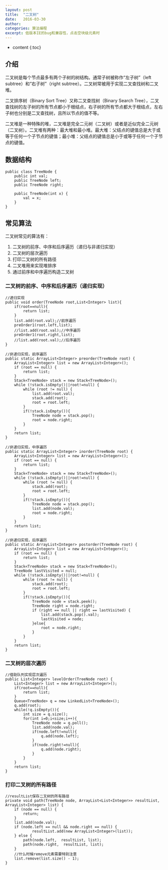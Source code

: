 ```yaml
---
layout: post
title:  "二叉树"
date:   2016-03-30
author:  
categories: 算法编程
excerpt: 低版本IE的bug和兼容性，点击空块级元素时
---
```


* content
{:toc}

## 介绍

二叉树是每个节点最多有两个子树的树结构。通常子树被称作“左子树”（left subtree）和“右子树”（right subtree）。二叉树常被用于实现二叉查找树和二叉堆。

二叉排序树（Binary Sort Tree）又称二叉查找树（Binary Search Tree），二叉查找树的左子树的所有节点都小于根结点，右子树的所有节点都大于根结点，左右子树也分别是二叉查找树，且所以节点的值不等。

二叉堆是一种特殊的堆，二叉堆是完全二元树（二叉树）或者是近似完全二元树（二叉树）。二叉堆有两种：最大堆和最小堆。最大堆：父结点的键值总是大于或等于任何一个子节点的键值；最小堆：父结点的键值总是小于或等于任何一个子节点的键值。

## 数据结构

    public class TreeNode {
    	public int val;
    	public TreeNode left;
    	public TreeNode right;
    
    	public TreeNode(int x) {
    		val = x;
    	}
    }

## 常见算法

二叉树常见的算法有：

1. 二叉树的前序、中序和后序遍历（递归与非递归实现）
2. 二叉树的层次遍历
3. 打印二叉树的所有路径
4. 二叉堆用来实现堆排序
5. 通过前序和中序遍历构造二叉树

### 二叉树的前序、中序和后序遍历（递归实现）

    //递归实现
	public void order(TreeNode root,List<Integer> list){
		if(root==null){
			return list;
		}
		list.add(root.val);//前序遍历
		preOrder1(root.left,list);
        //list.add(root.val);//中序遍历
		preOrder1(root.right,list);
        //list.add(root.val);//后序遍历	
	}

    //非递归实现，前序遍历
    public static ArrayList<Integer> preorder(TreeNode root) {
		ArrayList<Integer> list = new ArrayList<Integer>();
		if (root == null) {
			return list;
		}
		Stack<TreeNode> stack = new Stack<TreeNode>();
		while (!stack.isEmpty()||root!=null) {
			while (root != null) {
				list.add(root.val);
				stack.add(root);
				root = root.left;
			}
		 	if(!stack.isEmpty()){
		 		TreeNode node = stack.pop();
    			root = node.right;    	
        	}
		}
		return list;
	}
    
    //非递归实现，中序遍历
    public static ArrayList<Integer> inorder(TreeNode root) {
		ArrayList<Integer> list = new ArrayList<Integer>();
		if (root == null) {
			return list;
		}
		Stack<TreeNode> stack = new Stack<TreeNode>();
		while (!stack.isEmpty()||root!=null) {
			while (root != null) {
				stack.add(root);
				root = root.left;
			}
		 	if(!stack.isEmpty()){
		 		TreeNode node = stack.pop();
				list.add(node.val);
    			root = node.right;    	
        	}
		}
		return list;
	}

	//非递归实现，后序遍历
    public static ArrayList<Integer> postorder(TreeNode root) {
		ArrayList<Integer> list = new ArrayList<Integer>();
		if (root == null) {
			return list;
		}
		Stack<TreeNode> stack = new Stack<TreeNode>();		
		TreeNode lastVisited = null;
		while (!stack.isEmpty()||root!=null) {
			while (root != null) {
				stack.add(root);
				root = root.left;
			}
		 	if(!stack.isEmpty()){
		 		TreeNode node = stack.peek();
				TreeNode right = node.right;
        		if (right == null || right == lastVisited) {
    				list.add(stack.pop().val);
    				lastVisited = node;
    			}else{
    				root = node.right;    				
    			}
        	}
		}
		return list;
	}

### 二叉树的层次遍历

    //借助队列实现层次遍历
    public List<Integer> levelOrder(TreeNode root) {
        List<Integer> list = new ArrayList<Integer>();
        if(root==null){
        	return list;
        }
        Queue<TreeNode> q = new LinkedList<TreeNode>();
        q.add(root);
        while(!q.isEmpty()){
        	int size = q.size();
        	for(int i=0;i<size;i++){
        		TreeNode node = q.poll();
        		list.add(node.val);
        		if(node.left!=null){
        			q.add(node.left);
        		}
        		if(node.right!=null){
        			q.add(node.right);
        		}
        	}
        }
        return list;
    }

### 打印二叉树的所有路径

	//resultList保存二叉树的所有路径
	private void path(TreeNode node, ArrayList<List<Integer>> resultList, ArrayList<Integer> list) {
		if (node == null) {
			return;
		}
		list.add(node.val);
		if (node.left == null && node.right == null) {		
				resultList.add(new ArrayList<Integer>(list));
		} else {
			path(node.left,  resultList, list);
			path(node.right,  resultList, list);
		}
		//什么时候remove元素需要特别注意
		list.remove(list.size() - 1);
	}




